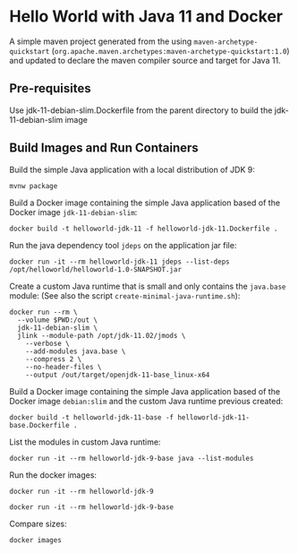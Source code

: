 # Hello World with Java 11 and Docker

A simple maven project generated from the using `maven-archetype-quickstart`
(`org.apache.maven.archetypes:maven-archetype-quickstart:1.0`) and updated
to declare the maven compiler source and target for Java 11.

## Pre-requisites
Use jdk-11-debian-slim.Dockerfile from the parent directory to build the jdk-11-debian-slim image

## Build Images and Run Containers
Build the simple Java application with a local distribution of JDK 9:

    mvnw package

Build a Docker image containing the simple Java application based of the Docker
image `jdk-11-debian-slim`:

    docker build -t helloworld-jdk-11 -f helloworld-jdk-11.Dockerfile .

Run the java dependency tool `jdeps` on the application jar file:

    docker run -it --rm helloworld-jdk-11 jdeps --list-deps /opt/helloworld/helloworld-1.0-SNAPSHOT.jar

Create a custom Java runtime that is small and only contains the `java.base` module:
(See also the script `create-minimal-java-runtime.sh`):

    docker run --rm \
      --volume $PWD:/out \
      jdk-11-debian-slim \
      jlink --module-path /opt/jdk-11.02/jmods \
        --verbose \
        --add-modules java.base \
        --compress 2 \
        --no-header-files \
        --output /out/target/openjdk-11-base_linux-x64

Build a Docker image containing the simple Java application based of the Docker
image `debian:slim` and the custom Java runtime previous created:

    docker build -t helloworld-jdk-11-base -f helloworld-jdk-11-base.Dockerfile .

List the modules in custom Java runtime:

    docker run -it --rm helloworld-jdk-9-base java --list-modules

Run the docker images:

    docker run -it --rm helloworld-jdk-9

    docker run -it --rm helloworld-jdk-9-base

Compare sizes:

    docker images
